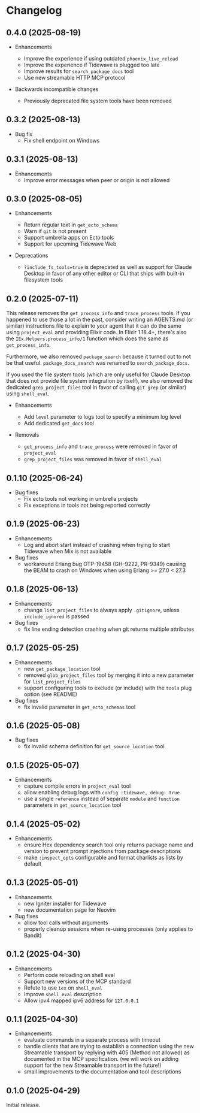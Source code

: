 # Changelog

## 0.4.0 (2025-08-19)

* Enhancements
  * Improve the experience if using outdated `phoenix_live_reload`
  * Improve the experience if Tidewave is plugged too late
  * Improve results for `search_package_docs` tool
  * Use new streamable HTTP MCP protocol

* Backwards incompatible changes
  * Previously deprecated file system tools have been removed

## 0.3.2 (2025-08-13)

* Bug fix
  * Fix shell endpoint on Windows

## 0.3.1 (2025-08-13)

* Enhancements
  * Improve error messages when peer or origin is not allowed

## 0.3.0 (2025-08-05)

* Enhancements
  * Return regular text in `get_ecto_schema`
  * Warn if `git` is not present
  * Support umbrella apps on Ecto tools
  * Support for upcoming Tidewave Web

* Deprecations
  * `?include_fs_tools=true` is deprecated as well as support for Claude Desktop in favor of any other editor or CLI that ships with built-in filesystem tools

## 0.2.0 (2025-07-11)

This release removes the `get_process_info` and `trace_process` tools. If you happened to use those a lot in the past, consider writing an AGENTS.md (or similar) instructions file to explain to your agent that it can do the same using `project_eval` and providing Elixir code. In Elixir 1.18.4+, there's also the `IEx.Helpers.process_info/1` function which does the same as `get_process_info`.

Furthermore, we also removed `package_search` because it turned out to not be that useful. `package_docs_search` was renamed to `search_package_docs`.

If you used the file system tools (which are only useful for Claude Desktop that does not provide file system integration by itself), we also removed the dedicated `grep_project_files` tool in favor of calling `git grep` (or similar) using `shell_eval`.

* Enhancements
  * Add `level` parameter to logs tool to specify a minimum log level
  * Add dedicated `get_docs` tool

* Removals
  * `get_process_info` and `trace_process` were removed in favor of `project_eval`
  * `grep_project_files` was removed in favor of `shell_eval`

## 0.1.10 (2025-06-24)

* Bug fixes
  * Fix ecto tools not working in umbrella projects
  * Fix exceptions in tools not being reported correctly

## 0.1.9 (2025-06-23)

* Enhancements
  * Log and abort start instead of crashing when trying to start Tidewave when Mix is not available
* Bug fixes
  * workaround Erlang bug OTP-19458 (GH-9222, PR-9349) causing the BEAM to crash on Windows when using Erlang >= 27.0 < 27.3

## 0.1.8 (2025-06-13)

* Enhancements
  * change `list_project_files` to always apply `.gitignore`, unless `include_ignored` is passed
* Bug fixes
  * fix line ending detection crashing when git returns multiple attributes

## 0.1.7 (2025-05-25)

* Enhancements
  * new `get_package_location` tool
  * removed `glob_project_files` tool by merging it into a new parameter for `list_project_files`
  * support configuring tools to exclude (or include) with the `tools` plug option (see README)
* Bug fixes
  * fix invalid parameter in `get_ecto_schemas` tool

## 0.1.6 (2025-05-08)

* Bug fixes
  * fix invalid schema definition for `get_source_location` tool

## 0.1.5 (2025-05-07)

* Enhancements
  * capture compile errors in `project_eval` tool
  * allow enabling debug logs with `config :tidewave, debug: true`
  * use a single `reference` instead of separate `module` and `function` parameters in `get_source_location` tool

## 0.1.4 (2025-05-02)

* Enhancements
  * ensure Hex dependency search tool only returns package name and version to
    prevent prompt injections from package descriptions
  * make `:inspect_opts` configurable and format charlists as lists by default

## 0.1.3 (2025-05-01)

* Enhancements
  * new Igniter installer for Tidewave
  * new documentation page for Neovim
* Bug fixes
  * allow tool calls without arguments
  * properly cleanup sessions when re-using processes (only applies to Bandit)

## 0.1.2 (2025-04-30)

* Enhancements
  * Perform code reloading on shell eval
  * Support new versions of the MCP standard
  * Refute to use `iex` on `shell_eval`
  * Improve `shell_eval` description
  * Allow ipv4 mapped ipv6 address for `127.0.0.1`

## 0.1.1 (2025-04-30)

* Enhancements
  * evaluate commands in a separate process with timeout
  * handle clients that are trying to establish a connection using the new Streamable transport by replying with 405 (Method not allowed)
    as documented in the MCP specification. (we will work on adding support for the new Streamable transport in the future!)
  * small improvements to the documentation and tool descriptions

## 0.1.0 (2025-04-29)

Initial release.
